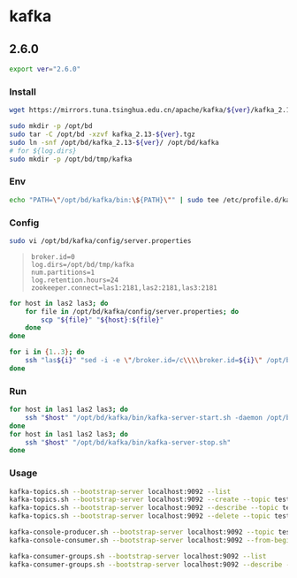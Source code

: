 # kafka

## 2.6.0

```bash
export ver="2.6.0"
```

### Install

```bash
wget https://mirrors.tuna.tsinghua.edu.cn/apache/kafka/${ver}/kafka_2.13-${ver}.tgz
```

```bash
sudo mkdir -p /opt/bd
sudo tar -C /opt/bd -xzvf kafka_2.13-${ver}.tgz
sudo ln -snf /opt/bd/kafka_2.13-${ver}/ /opt/bd/kafka
# for ${log.dirs}
sudo mkdir -p /opt/bd/tmp/kafka
```

### Env

```bash
echo "PATH=\"/opt/bd/kafka/bin:\${PATH}\"" | sudo tee /etc/profile.d/kafka.sh
```

### Config

```bash
sudo vi /opt/bd/kafka/config/server.properties
```

> ```
> broker.id=0
> log.dirs=/opt/bd/tmp/kafka
> num.partitions=1
> log.retention.hours=24
> zookeeper.connect=las1:2181,las2:2181,las3:2181
> ```

```bash
for host in las2 las3; do
    for file in /opt/bd/kafka/config/server.properties; do
        scp "${file}" "${host}:${file}"
    done
done
```

```bash
for i in {1..3}; do
    ssh "las${i}" "sed -i -e \"/broker.id=/c\\\\broker.id=${i}\" /opt/bd/kafka/config/server.properties"
done
```

### Run

```bash
for host in las1 las2 las3; do
    ssh "$host" "/opt/bd/kafka/bin/kafka-server-start.sh -daemon /opt/bd/kafka/config/server.properties"
done
for host in las1 las2 las3; do
    ssh "$host" "/opt/bd/kafka/bin/kafka-server-stop.sh"
done
```

### Usage

```bash
kafka-topics.sh --bootstrap-server localhost:9092 --list
kafka-topics.sh --bootstrap-server localhost:9092 --create --topic test --partitions 3
kafka-topics.sh --bootstrap-server localhost:9092 --describe --topic test
kafka-topics.sh --bootstrap-server localhost:9092 --delete --topic test
```

```bash
kafka-console-producer.sh --bootstrap-server localhost:9092 --topic test
kafka-console-consumer.sh --bootstrap-server localhost:9092 --from-beginning --topic test
```

```bash
kafka-consumer-groups.sh --bootstrap-server localhost:9092 --list
kafka-consumer-groups.sh --bootstrap-server localhost:9092 --describe --group drill-query-consumer
```

